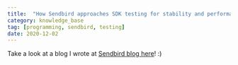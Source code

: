 ```yaml
---
title:  "How Sendbird approaches SDK testing for stability and performance"
category: knowledge_base
tag: [programming, sendbird, testing]
date: 2020-12-02
---
```


Take a look at a blog I wrote at [Sendbird blog here](https://sendbird.com/blog/sdk-testing-for-stability-and-performance)! :) 